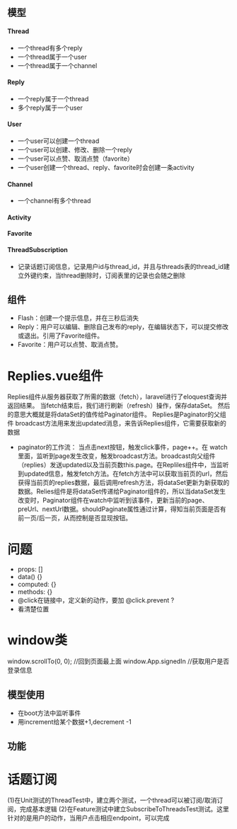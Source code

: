 ## 模型
#### Thread
- 一个thread有多个reply
- 一个thread属于一个user
- 一个thread属于一个channel

#### Reply
- 一个reply属于一个thread
- 多个reply属于一个user

#### User
- 一个user可以创建一个thread
- 一个user可以创建、修改、删除一个reply
- 一个user可以点赞、取消点赞（favorite）
- 一个user创建一个thread、reply、favorite时会创建一条activity

#### Channel
- 一个channel有多个thread

#### Activity

#### Favorite

#### ThreadSubscription
- 记录话题订阅信息，记录用户id与thread_id，并且与threads表的thread_id建立外键约束，当thread删除时，订阅表里的记录也会随之删除

## 组件
- Flash：创建一个提示信息，并在三秒后消失
- Reply：用户可以编辑、删除自己发布的reply，在编辑状态下，可以提交修改或退出。引用了Favorite组件。
- Favorite：用户可以点赞、取消点赞。


# Replies.vue组件
Replies组件从服务器获取了所需的数据（fetch），laravel进行了eloquest查询并返回结果。
当fetch结束后，我们进行刷新（refresh）操作，保存dataSet。
然后的意思大概就是将dataSet的值传给Paginator组件。
Replies是Paginator的父组件
broadcast方法用来发出updated消息，来告诉Replies组件，它需要获取新的数据
- paginator的工作流：
当点击next按钮，触发click事件，page++。在
watch里面，监听到page发生改变，触发broadcast方法。broadcast向父组件（replies）发送updated以及当前页数this.page。在Repliles组件中，当监听到updated信息，触发fetch方法。在fetch方法中可以获取当前页的url，然后获得当前页的replies数据，最后调用refresh方法，将dataSet更新为新获取的数据。Relies组件是将dataSet传递给Paginator组件的，所以当dataSet发生改变时，Paginator组件在watch中监听到该事件，更新当前的page、preUrl、nextUrl数据。shouldPaginate属性通过计算，得知当前页面是否有前一页/后一页，从而控制是否显现按钮。



# 问题
* props: []
* data() {}
* computed: {}
* methods: {}
* @click在链接中，定义新的动作，要加 @click.prevent ?
* 看清楚位置

# window类
window.scrollTo(0, 0); //回到页面最上面
window.App.signedIn //获取用户是否登录信息

## 模型使用
- 在boot方法中监听事件
- 用increment给某个数据+1,decrement -1

## 功能
# 话题订阅
(1)在Unit测试的ThreadTest中，建立两个测试，一个thread可以被订阅/取消订阅，完成基本逻辑
(2)在Feature测试中建立SubscribeToThreadsTest测试。这里针对的是用户的动作，当用户点击相应endpoint，可以完成
